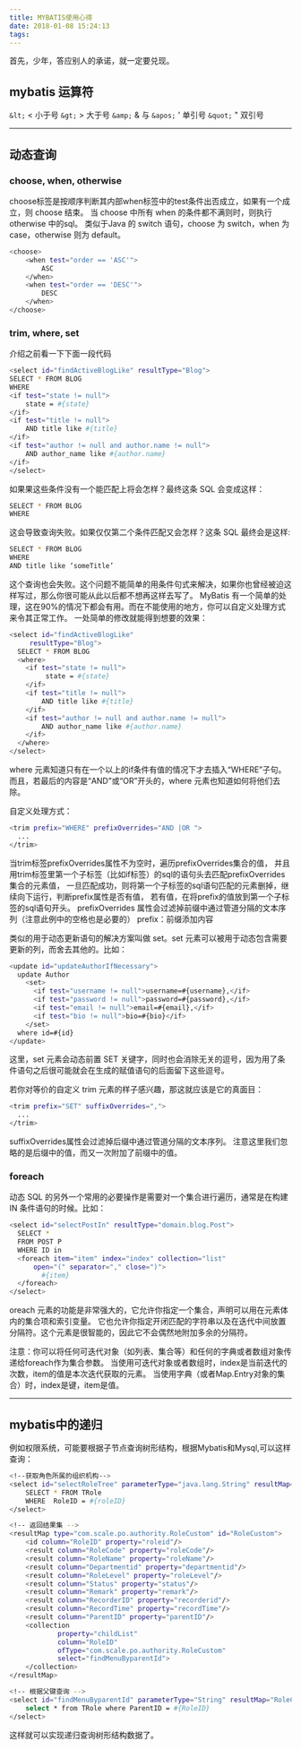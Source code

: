 ```yaml
---
title: MYBATIS使用心得
date: 2018-01-08 15:24:13
tags:
---
```

首先，少年，答应别人的承诺，就一定要兑现。
<!-- more -->

## mybatis 运算符
`&lt;`	<	小于号
`&gt;`	>	大于号
`&amp;`	&	与
`&apos;`	'	单引号
`&quot;`	"	双引号
* * *

##  动态查询
###  choose, when, otherwise
choose标签是按顺序判断其内部when标签中的test条件出否成立，如果有一个成立，则 choose 结束。
当 choose 中所有 when 的条件都不满则时，则执行 otherwise 中的sql。
类似于Java 的 switch 语句，choose 为 switch，when 为 case，otherwise 则为 default。
```bash
<choose>
    <when test="order == 'ASC'">
        ASC
    </when>
    <when test="order == 'DESC'">
        DESC
    </when>
</choose>
```

###   trim, where, set
介绍之前看一下下面一段代码
```bash
<select id="findActiveBlogLike" resultType="Blog">
SELECT * FROM BLOG
WHERE
<if test="state != null">
    state = #{state}
</if>
<if test="title != null">
    AND title like #{title}
</if>
<if test="author != null and author.name != null">
    AND author_name like #{author.name}
</if>
</select>
```
如果果这些条件没有一个能匹配上将会怎样？最终这条 SQL 会变成这样：
```bash
SELECT * FROM BLOG
WHERE
```
这会导致查询失败。如果仅仅第二个条件匹配又会怎样？这条 SQL 最终会是这样:
```bash
SELECT * FROM BLOG
WHERE
AND title like ‘someTitle’
```
这个查询也会失败。这个问题不能简单的用条件句式来解决，如果你也曾经被迫这样写过，那么你很可能从此以后都不想再这样去写了。
MyBatis 有一个简单的处理，这在90%的情况下都会有用。而在不能使用的地方，你可以自定义处理方式来令其正常工作。
一处简单的修改就能得到想要的效果：
```bash
<select id="findActiveBlogLike"
     resultType="Blog">
  SELECT * FROM BLOG
  <where>
    <if test="state != null">
         state = #{state}
    </if>
    <if test="title != null">
        AND title like #{title}
    </if>
    <if test="author != null and author.name != null">
        AND author_name like #{author.name}
    </if>
  </where>
</select>
```
where 元素知道只有在一个以上的if条件有值的情况下才去插入“WHERE”子句。
而且，若最后的内容是“AND”或“OR”开头的，where 元素也知道如何将他们去除。

自定义处理方式：
```bash
<trim prefix="WHERE" prefixOverrides="AND |OR ">
  ...
</trim>
```
当trim标签prefixOverrides属性不为空时，遍历prefixOverrides集合的值，
并且用trim标签里第一个子标签（比如if标签）的sql的语句头去匹配prefixOverrides集合的元素值，
一旦匹配成功，则将第一个子标签的sql语句匹配的元素删掉，继续向下运行，判断prefix属性是否有值，
若有值，在将prefix的值放到第一个子标签的sql语句开头。
prefixOverrides 属性会过滤掉前缀中通过管道分隔的文本序列（注意此例中的空格也是必要的）
prefix：前缀添加内容

类似的用于动态更新语句的解决方案叫做 set。set 元素可以被用于动态包含需要更新的列，而舍去其他的。比如：
```bash
<update id="updateAuthorIfNecessary">
  update Author
    <set>
      <if test="username != null">username=#{username},</if>
      <if test="password != null">password=#{password},</if>
      <if test="email != null">email=#{email},</if>
      <if test="bio != null">bio=#{bio}</if>
    </set>
  where id=#{id}
</update>
```
这里，set 元素会动态前置 SET 关键字，同时也会消除无关的逗号，因为用了条件语句之后很可能就会在生成的赋值语句的后面留下这些逗号。

若你对等价的自定义 trim 元素的样子感兴趣，那这就应该是它的真面目：
```bash
<trim prefix="SET" suffixOverrides=",">
  ...
</trim>
```
suffixOverrides属性会过滤掉后缀中通过管道分隔的文本序列。
注意这里我们忽略的是后缀中的值，而又一次附加了前缀中的值。

###   foreach
动态 SQL 的另外一个常用的必要操作是需要对一个集合进行遍历，通常是在构建 IN 条件语句的时候。比如：
```bash
<select id="selectPostIn" resultType="domain.blog.Post">
  SELECT *
  FROM POST P
  WHERE ID in
  <foreach item="item" index="index" collection="list"
      open="(" separator="," close=")">
        #{item}
  </foreach>
</select>
```
oreach 元素的功能是非常强大的，它允许你指定一个集合，声明可以用在元素体内的集合项和索引变量。
它也允许你指定开闭匹配的字符串以及在迭代中间放置分隔符。这个元素是很智能的，因此它不会偶然地附加多余的分隔符。

注意：你可以将任何可迭代对象（如列表、集合等）和任何的字典或者数组对象传递给foreach作为集合参数。
当使用可迭代对象或者数组时，index是当前迭代的次数，item的值是本次迭代获取的元素。
当使用字典（或者Map.Entry对象的集合）时，index是键，item是值。
* * *

## mybatis中的递归
例如权限系统，可能要根据子节点查询树形结构，根据Mybatis和Mysql,可以这样查询：
```bash
<!--获取角色所属的组织机构-->
<select id="selectRoleTree" parameterType="java.lang.String" resultMap="RoleCustom">
    SELECT * FROM TRole
    WHERE  RoleID = #{roleID}
</select>

<!-- 返回结果集 -->
<resultMap type="com.scale.po.authority.RoleCustom" id="RoleCustom">
    <id column="RoleID" property="roleid"/>
    <result column="RoleCode" property="roleCode"/>
    <result column="RoleName" property="roleName"/>
    <result column="Departmentid" property="departmentid"/>
    <result column="RoleLevel" property="roleLevel"/>
    <result column="Status" property="status"/>
    <result column="Remark" property="remark"/>
    <result column="RecorderID" property="recorderid"/>
    <result column="RecordTime" property="recordTime"/>
    <result column="ParentID" property="parentID"/>
    <collection
            property="childList"
            column="RoleID"
            ofType="com.scale.po.authority.RoleCustom"
            select="findMenuByparentId">
    </collection>
</resultMap>

<!-- 根据父键查询 -->
<select id="findMenuByparentId" parameterType="String" resultMap="RoleCustom">
    select * from TRole where ParentID = #{RoleID}
</select>
```
这样就可以实现递归查询树形结构数据了。

